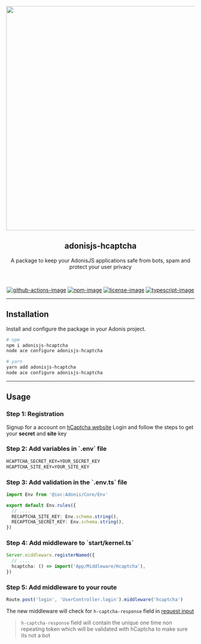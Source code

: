 <div align="center">
  <img src="https://res.cloudinary.com/adonisjs/image/upload/q_100/v1558612869/adonis-readme_zscycu.jpg" width="600px">
</div>

<div align="center">
  <h2>adonisjs-hcaptcha</h2>
  <p>
    A package to keep your AdonisJS applications safe from bots, spam and protect your user privacy
  </p>
</div>

<br/>

<div align="center">

[![github-actions-image]][github-actions-url] [![npm-image]][npm-url] [![license-image]][license-url] [![typescript-image]][typescript-url]

 </div>

<hr/>

<h2> Installation </h2>
Install and configure the package in your Adonis project.

```bash
# npm
npm i adonisjs-hcaptcha
node ace configure adonisjs-hcaptcha

# yarn
yarn add adonisjs-hcaptcha
node ace configure adonisjs-hcaptcha
```

<hr/>

<h2> Usage </h2>

<h3> Step 1: Registration </h3>

Signup for a account on [hCaptcha website](https://www.hcaptcha.com/signup-interstitial) 
Login and follow the steps to get your <b>secret</b> and <b>site</b> key

<h3> Step 2: Add variables in `.env` file </h3>

```txt
HCAPTCHA_SECRET_KEY=YOUR_SECRET_KEY 
HCAPTCHA_SITE_KEY=YOUR_SITE_KEY
```

<h3> Step 3: Add validation in the `.env.ts` file </h3>

```ts
import Env from '@ioc:Adonis/Core/Env'

export default Env.rules({
  // ....
  RECAPTCHA_SITE_KEY: Env.schema.string(),
  RECAPTCHA_SECRET_KEY: Env.schema.string(),
})
```

<h3> Step 4: Add middleware to `start/kernel.ts` </h3>

```ts
Server.middleware.registerNamed({
  // ....
  hcaptcha: () => import('App/Middleware/Hcaptcha'),
})
```

<h3> Step 5: Add middleware to your route </h3>

```ts
Route.post('login', 'UserController.login').middleware('hcaptcha')
```

The new middleware will check for `h-captcha-response` field in [request input](https://docs.adonisjs.com/guides/request#requestinput)

> `h-captcha-response` field will contain the unique one time non repeating token which will be validated with hCaptcha to make sure its not a bot

[github-actions-image]: https://img.shields.io/github/workflow/status/NerdyLuffy/adonisjs-hcaptcha/test?style=for-the-badge
[github-actions-url]: https://github.com/NerdyLuffy/adonisjs-hcaptcha/actions/workflows/test.yml "github-actions"

[npm-image]: https://img.shields.io/npm/v/adonis5-hcaptcha.svg?style=for-the-badge&logo=npm
[npm-url]: https://npmjs.org/package/adonis5-hcaptcha "npm"

[license-image]: https://img.shields.io/npm/l/adonis5-hcaptcha?color=blueviolet&style=for-the-badge
[license-url]: LICENSE.md "license"

[typescript-image]: https://img.shields.io/badge/Typescript-294E80.svg?style=for-the-badge&logo=typescript
[typescript-url]:  "typescript"
